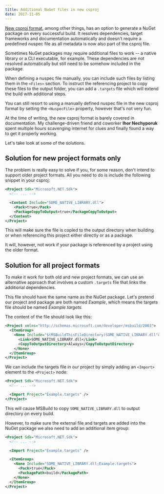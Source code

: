 ```yaml
---
title: Additional NuGet files in new csproj
date: 2017-11-05
---
```


[New csproj format](https://docs.microsoft.com/en-us/dotnet/core/tools/csproj), among other things, has an option to generate a NuGet package on every successful build. It resolves dependencies, target frameworks and documentation automatically and doesn't require a predefined nuspec file as all metadata is now also part of the csproj file.

Sometimes NuGet packages may require additional files to work -- a native library or a CLI executable, for example. These dependencies are not resolved automatically but still need to be somehow included in the package.

When defining a nuspec file manually, you can include such files by listing them in the `<Files>` section. To instruct the referencing project to copy these files to the output folder, you can add a `.targets` file which will extend the build with additional steps.

You can still resort to using a manually defined nuspec file in the new csproj format by setting the `<NuspecFile>` property, however that's not very fun.

At the time of writing, the new csproj format is barely covered in documentation. My challenge-driven friend and coworker **Ihor Nechyporuk** spent multiple hours scavenging internet for clues and finally found a way to get it properly working.

Let's take look at some of the solutions.

## Solution for new project formats only

The problem is really easy to solve if you, for some reason, don't intend to support older project formats. All you need to do is include the following snippet in your csproj:

```xml
<Project Sdk="Microsoft.NET.Sdk">
  <!-- ... -->

  <Content Include="SOME_NATIVE_LIBRARY.dll">
    <Pack>true</Pack>
    <PackageCopyToOutput>true</PackageCopyToOutput>
  </Content>
</Project>
```

This will make sure the file is copied to the output directory when building or when referencing this project either directly or as a package.

It will, however, not work if your package is referenced by a project using the older format.

## Solution for all project formats

To make it work for both old and new project formats, we can use an alternative approach that involves a custom `.targets` file that links the additional dependencies.

This file should have the same name as the NuGet package. Let's pretend our project and package are both named _Example_, which means the targets file should be named _Example.targets_.

The content of the file should look like this:

```xml
<Project xmlns="http://schemas.microsoft.com/developer/msbuild/2003">
  <ItemGroup>
    <None Include="$(MSBuildThisFileDirectory)SOME_NATIVE_LIBRARY.dll">
      <Link>SOME_NATIVE_LIBRARY.dll</Link>
      <CopyToOutputDirectory>Always</CopyToOutputDirectory>
    </None>
  </ItemGroup>
</Project>
```

We can include the targets file in our project by simply adding an `<Import>` element to the `<Project>` node:

```xml
<Project Sdk="Microsoft.NET.Sdk">
  <!-- ... -->

  <Import Project="Example.targets" />
</Project>
```

This will cause MSBuild to copy `SOME_NATIVE_LIBRARY.dll` to output directory on every build.

However, to make sure the external file and targets are added into the NuGet package we also need to add an additional item group:

```xml
<Project Sdk="Microsoft.NET.Sdk">
  <!-- ... -->

  <Import Project="Example.targets" />

  <ItemGroup>
    <None Include="SOME_NATIVE_LIBRARY.dll;Example.targets">
      <Pack>true</Pack>
      <PackagePath>build</PackagePath>
    </None>
  </ItemGroup>
</Project>
```
